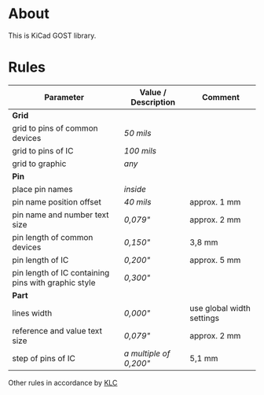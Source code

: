# About
This is KiCad GOST library.

# Rules
Parameter | Value / Description | Comment
-------------- | ------------------------- | -------------
**Grid** |
grid to pins of common devices | *50 mils*
grid to pins of IC | *100 mils*
grid to graphic | *any*
**Pin** |
place pin names | *inside*
pin name position offset | *40 mils* | approx. 1 mm
pin name and number text size | *0,079"* | approx. 2 mm
pin length of common devices | *0,150"* | 3,8 mm
pin length of IC | *0,200"* | approx. 5 mm
pin length of IC containing pins with graphic style | *0,300"*
**Part** |
lines width | *0,000"* | use global width settings
reference and value text size | *0,079"* | approx. 2 mm
step of pins of IC | *a multiple of 0,200"* | 5,1 mm

Other rules in accordance by [KLC](http://kicad-pcb.org/libraries/klc/)

